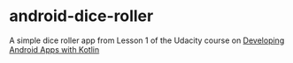 # android-dice-roller
A simple dice roller app from Lesson 1 of the Udacity course on <a href="https://classroom.udacity.com/courses/ud9012">Developing Android Apps with Kotlin</a>
